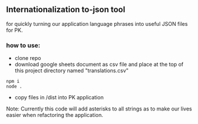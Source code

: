 ## Internationalization to-json tool

for quickly turning our application language phrases into useful JSON files for PK.

### how to use:

- clone repo
- download google sheets document as csv file and place at the top of this project directory named "translations.csv"
```
npm i
node .
```
- copy files in /dist into PK application


Note: Currently this code will add asterisks to all strings as to make our lives easier when refactoring the application.